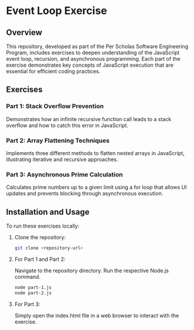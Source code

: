 # Event Loop Exercise

## Overview

This repository, developed as part of the Per Scholas Software Engineering Program, includes exercises to deepen understanding of the JavaScript event loop, recursion, and asynchronous programming. Each part of the exercise demonstrates key concepts of JavaScript execution that are essential for efficient coding practices.

## Exercises

### Part 1: Stack Overflow Prevention

Demonstrates how an infinite recursive function call leads to a stack overflow and how to catch this error in JavaScript.

### Part 2: Array Flattening Techniques

Implements three different methods to flatten nested arrays in JavaScript, illustrating iterative and recursive approaches.

### Part 3: Asynchronous Prime Calculation

Calculates prime numbers up to a given limit using a for loop that allows UI updates and prevents blocking through asynchronous execution.

## Installation and Usage

To run these exercises locally:

1. Clone the repository:

   ```bash
   git clone <repository-url>
   ```

2. For Part 1 and Part 2:

   Navigate to the repository directory.
   Run the respective Node.js command.

   ```bash
   node part-1.js
   node part-2.js
   ```

3. For Part 3:

   Simply open the index.html file in a web browser to interact with the exercise.
